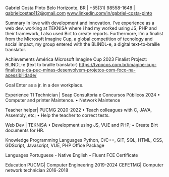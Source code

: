 Gabriel Costa Pinto
Belo Horizonte, BR | +55(31) 98558-1648 | gabrielcostap112@gmail.com
www.linkedin.com/in/gabriel-costa-pinto


Summary
In love with development and innovation. I’ve experience as a web dev. working at TEKNISA where i had my worked using JS, PHP and their framework, I also used Birt to create reports.
Furthermore, I’m a finalist from the Microsoft Imagine Cup, a global competition of tecnology and social impact, my group entered with the BLINDL-e, a digital text-to-braille translator.

Achievements
América Microsoft Imagine Cup 2023 Finalist
Project: BLINDL-e (text to braille translator) 
https://tvpocos.com.br/imagine-cup-finalistas-da-puc-minas-desenvolvem-projetos-com-foco-na-acessibilidade/ 

Goal
Enter as a jr. in a dev workplace. 

Experience 
TI Technician | Seap Consultoria e Concursos Públicos
2024
    • Computer and printer Maintence.
    • Network Maintence

Teacher helper| PUCMG
2020-2022
    • Teach colleagues with C, JAVA, Assembly, etc;
    • Help the teacher to correct tests.

Web Dev | TEKNISA
    • Development using JS, VUE and PHP;
    • Create Birt documents for HR.

Knowledge
Programming Languages 
Python, C/C++, GIT, SQL, HTML, CSS, GDScript, Javascript, VUE, PHP 
Office Package

Languages
Portuguese - Native
English – Fluent
FCE Certificate

Education
PUCMG| Computer Engineering
2019-2024
CEFETMG| Computer network technician
2016-2018
